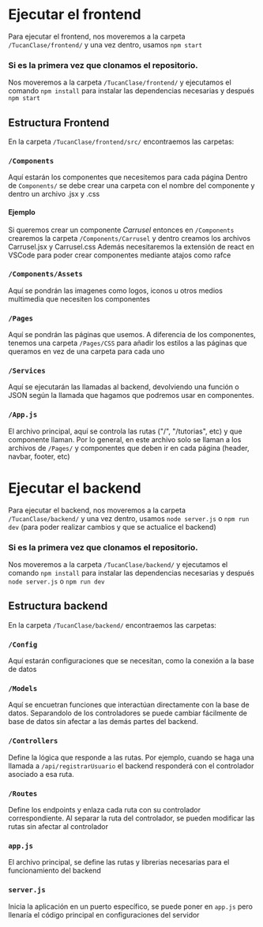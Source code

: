 # Ejecutar el frontend
Para ejecutar el frontend, nos moveremos a la carpeta `/TucanClase/frontend/` y una vez dentro, usamos `npm start`

### Si es la primera vez que clonamos el repositorio.
Nos moveremos a la carpeta `/TucanClase/frontend/` y ejecutamos el comando `npm install` para instalar las dependencias necesarias y después `npm start`

## Estructura Frontend
En la carpeta `/TucanClase/frontend/src/` encontraemos las carpetas:

### `/Components`
Aquí estarán los componentes que necesitemos para cada página
Dentro de `Components/` se debe crear una carpeta con el nombre del componente y dentro un archivo .jsx y .css

#### Ejemplo
 Si queremos crear un componente *Carrusel* entonces en `/Components` crearemos la carpeta `/Components/Carrusel` y dentro creamos los archivos Carrusel.jsx y Carrusel.css
 Además necesitaremos la extensión de react en VSCode para poder crear componentes mediante atajos como rafce

### `/Components/Assets`
Aquí se pondrán las imagenes como logos, iconos u otros medios multimedia que necesiten los componentes

### `/Pages`
Aquí se pondrán las páginas que usemos. A diferencia de los componentes, tenemos una carpeta `/Pages/CSS` para añadir los estilos a las páginas que queramos en vez de una carpeta para cada uno

### `/Services`
Aquí se ejecutarán las llamadas al backend, devolviendo una función o JSON según la llamada que hagamos que podremos usar en componentes.

### `/App.js`
El archivo principal, aquí se controla las rutas ("/", "/tutorias", etc) y que componente llaman. 
Por lo general, en este archivo solo se llaman a los archivos de `/Pages/` y componentes que deben ir en cada página (header, navbar, footer, etc)

# Ejecutar el backend
Para ejecutar el backend, nos moveremos a la carpeta `/TucanClase/backend/` y una vez dentro, usamos `node server.js` o `npm run dev` (para poder realizar cambios y que se actualice el backend)

### Si es la primera vez que clonamos el repositorio.
Nos moveremos a la carpeta `/TucanClase/backend/` y ejecutamos el comando `npm install` para instalar las dependencias necesarias y después `node server.js` o `npm run dev`

## Estructura backend
En la carpeta `/TucanClase/backend/` encontraemos las carpetas:

### `/Config`
Aquí estarán configuraciones que se necesitan, como la conexión a la base de datos

### `/Models`
Aquí se encuetran funciones que interactúan directamente con la base de datos. Separandolo de los controladores se puede cambiar fácilmente de base de datos sin afectar a las demás partes del backend.

### `/Controllers`
Define la lógica que responde a las rutas. Por ejemplo, cuando se haga una llamada a `/api/registrarUsuario` el backend responderá con el controlador asociado a esa ruta.

### `/Routes`
Define los endpoints y enlaza cada ruta con su controlador correspondiente. Al separar la ruta del controlador, se pueden modificar las rutas sin afectar al controlador

### `app.js`
El archivo principal, se define las rutas y librerias necesarias para el funcionamiento del backend

### `server.js`
Inicia la aplicación en un puerto específico, se puede poner en `app.js` pero llenaría el código principal en configuraciones del servidor

